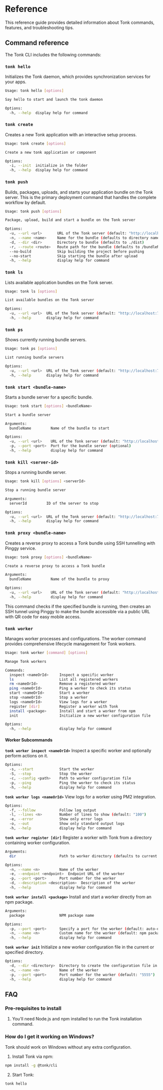 # Reference

This reference guide provides detailed information about Tonk commands, features, and troubleshooting tips.

## Command reference

The Tonk CLI includes the following commands:

### `tonk hello`

Initializes the Tonk daemon, which provides synchronization services for your apps.

```bash
Usage: tonk hello [options]

Say hello to start and launch the tonk daemon

Options:
  -h, --help  display help for command
```

### `tonk create`

Creates a new Tonk application with an interactive setup process.

```bash
Usage: tonk create [options]

Create a new tonk application or component

Options:
  -i, --init  initialize in the folder
  -h, --help  display help for command
```

### `tonk push`

Builds, packages, uploads, and starts your application bundle on the Tonk server. This is the primary deployment command that handles the complete workflow by default.

```bash
Usage: tonk push [options]

Package, upload, build and start a bundle on the Tonk server

Options:
  -u, --url <url>       URL of the Tonk server (default: "http://localhost:7777")
  -n, --name <name>     Name for the bundle (defaults to directory name)
  -d, --dir <dir>       Directory to bundle (defaults to ./dist)
  -r, --route <route>   Route path for the bundle (defaults to /bundleName)
  --no-build            Skip building the project before pushing
  --no-start            Skip starting the bundle after upload
  -h, --help            display help for command
```

### `tonk ls`

Lists available application bundles on the Tonk server.

```bash
Usage: tonk ls [options]

List available bundles on the Tonk server

Options:
  -u, --url <url>  URL of the Tonk server (default: "http://localhost:7777")
  -h, --help       display help for command
```

### `tonk ps`

Shows currently running bundle servers.

```bash
Usage: tonk ps [options]

List running bundle servers

Options:
  -u, --url <url>  URL of the Tonk server (default: "http://localhost:7777")
  -h, --help       display help for command
```

### `tonk start <bundle-name>`

Starts a bundle server for a specific bundle.

```bash
Usage: tonk start [options] <bundleName>

Start a bundle server

Arguments:
  bundleName         Name of the bundle to start

Options:
  -u, --url <url>    URL of the Tonk server (default: "http://localhost:7777")
  -p, --port <port>  Port for the bundle server (optional)
  -h, --help         display help for command
```

### `tonk kill <server-id>`

Stops a running bundle server.

```bash
Usage: tonk kill [options] <serverId>

Stop a running bundle server

Arguments:
  serverId         ID of the server to stop

Options:
  -u, --url <url>  URL of the Tonk server (default: "http://localhost:7777")
  -h, --help       display help for command
```

### `tonk proxy <bundle-name>`

Creates a reverse proxy to access a Tonk bundle using SSH tunnelling with Pinggy service.

```bash
Usage: tonk proxy [options] <bundleName>

Create a reverse proxy to access a Tonk bundle

Arguments:
  bundleName         Name of the bundle to proxy

Options:
  -u, --url <url>    URL of the Tonk server (default: "http://localhost:7777")
  -h, --help         display help for command
```

This command checks if the specified bundle is running, then creates an SSH tunnel using Pinggy to make the bundle accessible via a public URL with QR code for easy mobile access.

### `tonk worker`

Manages worker processes and configurations. The worker command provides comprehensive lifecycle management for Tonk workers.

```bash
Usage: tonk worker [command] [options]

Manage Tonk workers

Commands:
  inspect <nameOrId>     Inspect a specific worker
  ls                     List all registered workers
  rm <nameOrId>          Remove a registered worker
  ping <nameOrId>        Ping a worker to check its status
  start <nameOrId>       Start a worker
  stop <nameOrId>        Stop a worker
  logs <nameOrId>        View logs for a worker
  register [dir]         Register a worker with Tonk
  install <package>      Install and start a worker from npm
  init                   Initialize a new worker configuration file

Options:
  -h, --help             display help for command
```

#### Worker Subcommands

**`tonk worker inspect <nameOrId>`**
Inspect a specific worker and optionally perform actions on it.

```bash
Options:
  -s, --start            Start the worker
  -S, --stop             Stop the worker
  -c, --config <path>    Path to worker configuration file
  -p, --ping             Ping the worker to check its status
  -h, --help             display help for command
```

**`tonk worker logs <nameOrId>`**
View logs for a worker using PM2 integration.

```bash
Options:
  -f, --follow           Follow log output
  -l, --lines <n>        Number of lines to show (default: "100")
  -e, --error            Show only error logs
  -o, --out              Show only standard output logs
  -h, --help             display help for command
```

**`tonk worker register [dir]`**
Register a worker with Tonk from a directory containing worker configuration.

```bash
Arguments:
  dir                    Path to worker directory (defaults to current directory)

Options:
  -n, --name <n>         Name of the worker
  -e, --endpoint <endpoint>  Endpoint URL of the worker
  -p, --port <port>      Port number for the worker
  -d, --description <description>  Description of the worker
  -h, --help             display help for command
```

**`tonk worker install <package>`**
Install and start a worker directly from an npm package.

```bash
Arguments:
  package                NPM package name

Options:
  -p, --port <port>      Specify a port for the worker (default: auto-detect)
  -n, --name <n>         Custom name for the worker (default: npm package name)
  -h, --help             display help for command
```

**`tonk worker init`**
Initialize a new worker configuration file in the current or specified directory.

```bash
Options:
  -d, --dir <directory>  Directory to create the configuration file in (default: ".")
  -n, --name <n>         Name of the worker
  -p, --port <port>      Port number for the worker (default: "5555")
  -h, --help             display help for command
```

## FAQ

### Pre-requisites to install

1. You'll need Node.js and npm installed to run the Tonk installation command.

### How do I get it working on Windows?

Tonk should work on Windows without any extra configuration.

1. Install Tonk via npm:

```bash
npm install -g @tonk/cli
```

2. Start Tonk:

```bash
tonk hello
```
